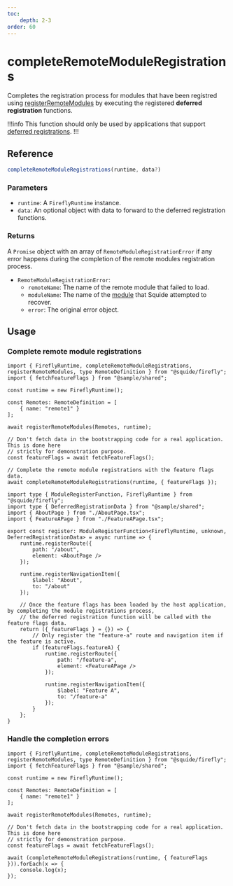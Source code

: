 ```yaml
---
toc:
    depth: 2-3
order: 60
---
```


# completeRemoteModuleRegistrations

Completes the registration process for modules that have been registred using [registerRemoteModules](./registerRemoteModules.md) by executing the registered **deferred registration** functions.

!!!info
This function should only be used by applications that support [deferred registrations](./registerRemoteModules.md#defer-the-registration-of-routes-or-navigation-items).
!!!

## Reference

```ts
completeRemoteModuleRegistrations(runtime, data?)
```

### Parameters

- `runtime`: A `FireflyRuntime` instance.
- `data`: An optional object with data to forward to the deferred registration functions.

### Returns

A `Promise` object with an array of `RemoteModuleRegistrationError` if any error happens during the completion of the remote modules registration process.

- `RemoteModuleRegistrationError`:
    - `remoteName`: The name of the remote module that failed to load.
    - `moduleName`: The name of the [module](./registerRemoteModules.md#name) that Squide attempted to recover.
    - `error`: The original error object.

## Usage

### Complete remote module registrations

```tsx !#14,17 host/src/bootstrap.tsx
import { FireflyRuntime, completeRemoteModuleRegistrations, registerRemoteModules, type RemoteDefinition } from "@squide/firefly";
import { fetchFeatureFlags } from "@sample/shared";

const runtime = new FireflyRuntime();

const Remotes: RemoteDefinition = [
    { name: "remote1" }
];

await registerRemoteModules(Remotes, runtime);

// Don't fetch data in the bootstrapping code for a real application. This is done here
// strictly for demonstration purpose.
const featureFlags = await fetchFeatureFlags();

// Complete the remote module registrations with the feature flags data.
await completeRemoteModuleRegistrations(runtime, { featureFlags });
```

```tsx !#19-32 remote-module/src/register.tsx
import type { ModuleRegisterFunction, FireflyRuntime } from "@squide/firefly";
import type { DeferredRegistrationData } from "@sample/shared";
import { AboutPage } from "./AboutPage.tsx";
import { FeatureAPage } from "./FeatureAPage.tsx";

export const register: ModuleRegisterFunction<FireflyRuntime, unknown, DeferredRegistrationData> = async runtime => {
    runtime.registerRoute({
        path: "/about",
        element: <AboutPage />
    });

    runtime.registerNavigationItem({
        $label: "About",
        to: "/about"
    });

    // Once the feature flags has been loaded by the host application, by completing the module registrations process,
    // the deferred registration function will be called with the feature flags data.
    return ({ featureFlags } = {}) => {
        // Only register the "feature-a" route and navigation item if the feature is active.
        if (featureFlags.featureA) {
            runtime.registerRoute({
                path: "/feature-a",
                element: <FeatureAPage />
            });

            runtime.registerNavigationItem({
                $label: "Feature A",
                to: "/feature-a"
            });
        }
    };
}
```

### Handle the completion errors

```tsx !#16-18 host/src/bootstrap.tsx
import { FireflyRuntime, completeRemoteModuleRegistrations, registerRemoteModules, type RemoteDefinition } from "@squide/firefly";
import { fetchFeatureFlags } from "@sample/shared";

const runtime = new FireflyRuntime();

const Remotes: RemoteDefinition = [
    { name: "remote1" }
];

await registerRemoteModules(Remotes, runtime);

// Don't fetch data in the bootstrapping code for a real application. This is done here
// strictly for demonstration purpose.
const featureFlags = await fetchFeatureFlags();

await (completeRemoteModuleRegistrations(runtime, { featureFlags })).forEach(x => {
    console.log(x);
});
```
 
